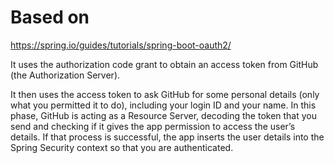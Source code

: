 # Based on
<https://spring.io/guides/tutorials/spring-boot-oauth2/>

It uses the authorization code grant to obtain an access token from GitHub (the Authorization Server).


It then uses the access token to ask GitHub for some personal details (only what you permitted it to do), including your login ID and your name. In this phase, GitHub is acting as a Resource Server, decoding the token that you send and checking if it gives the app permission to access the user’s details. If that process is successful, the app inserts the user details into the Spring Security context so that you are authenticated.